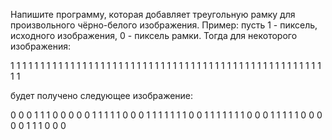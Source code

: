 Напишите программу, которая добавляет треугольную рамку для произвольного чёрно-белого изображения.
Пример: пусть 1 - пиксель, исходного изображения, 0 - пиксель рамки. Тогда для некоторого изображения:

1 1 1 1 1 1 1 1 1
1 1 1 1 1 1 1 1 1
1 1 1 1 1 1 1 1 1
1 1 1 1 1 1 1 1 1
1 1 1 1 1 1 1 1 1
1 1 1 1 1 1 1 1 1

будет получено следующее изображение:

0 0 0 1 1 1 0 0 0
0 0 1 1 1 1 1 0 0
0 1 1 1 1 1 1 1 0
0 1 1 1 1 1 1 1 0
0 0 1 1 1 1 1 0 0
0 0 0 1 1 1 0 0 0

